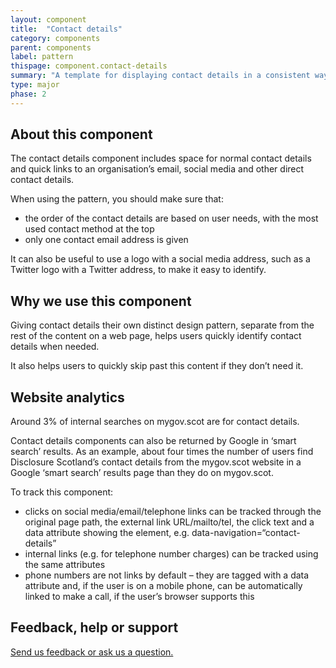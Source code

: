 ```yaml
---
layout: component
title:  "Contact details"
category: components
parent: components
label: pattern
thispage: component.contact-details
summary: "A template for displaying contact details in a consistent way across different pages."
type: major
phase: 2
---
```



## About this component

The contact details component includes space for normal contact details and quick links to an organisation’s email, social media and other direct contact details.

When using the pattern, you should make sure that:

*	the order of the contact details are based on user needs, with the most used contact method at the top
*	only one contact email address is given

It can also be useful to use a logo with a social media address, such as a Twitter logo with a Twitter address, to make it easy to identify.

## Why we use this component

Giving contact details their own distinct design pattern, separate from the rest of the content on a web page, helps users quickly identify contact details when needed.

It also helps users to quickly skip past this content if they don’t need it.

## Website analytics

Around 3% of internal searches on mygov.scot are for contact details.

Contact details components can also be returned by Google in ‘smart search’ results. As an example, about four times the number of users find Disclosure Scotland’s contact details from the mygov.scot website in a Google ‘smart search’ results page than they do on mygov.scot.  

To track this component:

* clicks on social media/email/telephone links can be tracked through the original page path, the external link URL/mailto/tel, the click text and a data attribute showing the element, e.g. data-navigation=“contact-details”
* internal links (e.g. for telephone number charges) can be tracked using the same attributes
* phone numbers are not links by default – they are tagged with a data attribute and, if the user is on a mobile phone, can be automatically linked to make a call, if the user’s browser supports this  

## Feedback, help or support

[Send us feedback or ask us a question.](mailto:designsystem@gov.scot)  
